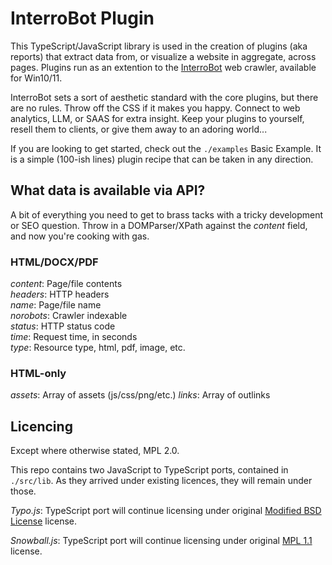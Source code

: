 # InterroBot Plugin

This TypeScript/JavaScript library is used in the creation of plugins (aka reports) that extract data from, or visualize a website in aggregate, across pages. Plugins run as an extention to the [InterroBot](https://interro.bot) web crawler, available for Win10/11.

InterroBot sets a sort of aesthetic standard with the core plugins, but there are no rules. Throw off the CSS if it makes you happy. Connect to web analytics, LLM, or SAAS for extra insight. Keep your plugins to yourself, resell them to clients, or give them away to an adoring world... 

If you are looking to get started, check out the `./examples` Basic Example. It is a simple (100-ish lines) plugin recipe that can be taken in any direction.

## What data is available via API?

A bit of everything you need to get to brass tacks with a tricky development or SEO question. Throw in a DOMParser/XPath against the *content* field, and now you're cooking with gas. 

### HTML/DOCX/PDF

*content*: Page/file contents  
*headers*: HTTP headers  
*name*: Page/file name  
*norobots*: Crawler indexable  
*status*: HTTP status code  
*time*: Request time, in seconds  
*type*: Resource type, html, pdf, image, etc.

### HTML-only

*assets*: Array of assets (js/css/png/etc.)
*links*: Array of outlinks

## Licencing

Except where otherwise stated, MPL 2.0.

This repo contains two JavaScript to TypeScript ports, contained in `./src/lib`. As they arrived under existing licences, they will remain under those.

*Typo.js*: TypeScript port will continue licensing under original [Modified BSD License](https://raw.githubusercontent.com/cfinke/Typo.js/master/license.txt) license.

*Snowball.js*: TypeScript port will continue licensing under original [MPL 1.1](https://raw.githubusercontent.com/fortnightlabs/snowball-js/master/LICENSE) license.

